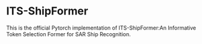 # ITS-ShipFormer
This is the official Pytorch implementation of ITS-ShipFormer:An Informative Token Selection Former for SAR Ship Recognition. 
